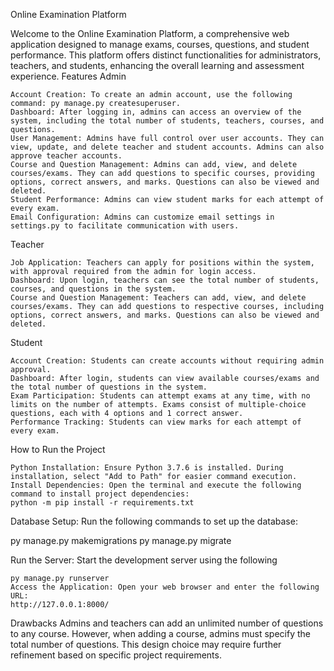 Online Examination Platform

Welcome to the Online Examination Platform, a comprehensive web application designed to manage exams, courses, questions, and student performance. This platform offers distinct functionalities for administrators, teachers, and students, enhancing the overall learning and assessment experience.
Features
Admin

    Account Creation: To create an admin account, use the following command: py manage.py createsuperuser.
    Dashboard: After logging in, admins can access an overview of the system, including the total number of students, teachers, courses, and questions.
    User Management: Admins have full control over user accounts. They can view, update, and delete teacher and student accounts. Admins can also approve teacher accounts.
    Course and Question Management: Admins can add, view, and delete courses/exams. They can add questions to specific courses, providing options, correct answers, and marks. Questions can also be viewed and deleted.
    Student Performance: Admins can view student marks for each attempt of every exam.
    Email Configuration: Admins can customize email settings in settings.py to facilitate communication with users.

Teacher

    Job Application: Teachers can apply for positions within the system, with approval required from the admin for login access.
    Dashboard: Upon login, teachers can see the total number of students, courses, and questions in the system.
    Course and Question Management: Teachers can add, view, and delete courses/exams. They can add questions to respective courses, including options, correct answers, and marks. Questions can also be viewed and deleted.

Student

    Account Creation: Students can create accounts without requiring admin approval.
    Dashboard: After login, students can view available courses/exams and the total number of questions in the system.
    Exam Participation: Students can attempt exams at any time, with no limits on the number of attempts. Exams consist of multiple-choice questions, each with 4 options and 1 correct answer.
    Performance Tracking: Students can view marks for each attempt of every exam.

How to Run the Project

    Python Installation: Ensure Python 3.7.6 is installed. During installation, select "Add to Path" for easier command execution.
    Install Dependencies: Open the terminal and execute the following command to install project dependencies:
    python -m pip install -r requirements.txt

Database Setup: Run the following commands to set up the database:

py manage.py makemigrations
py manage.py migrate

Run the Server: Start the development server using the following

    py manage.py runserver
    Access the Application: Open your web browser and enter the following URL:
    http://127.0.0.1:8000/

Drawbacks
Admins and teachers can add an unlimited number of questions to any course. However, when adding a course, admins must specify the total number of questions. This design choice may require further refinement based on specific project requirements.
